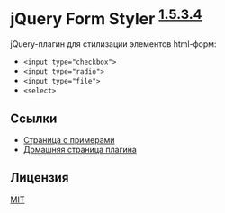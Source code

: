 # jQuery Form Styler <sup>[1.5.3.4](https://github.com/Dimox/jQueryFormStyler/blob/master/CHANGELOG.md)</sup>

jQuery-плагин для стилизации элементов html-форм:

- `<input type="checkbox">`
- `<input type="radio">`
- `<input type="file">`
- `<select>`

## Ссылки

- [Страница с примерами](http://dimox.github.io/jQueryFormStyler/demo/)
- [Домашняя страница плагина](http://dimox.name/jquery-form-styler/)

## Лицензия

[MIT](https://github.com/Dimox/jQueryFormStyler/blob/master/MIT-LICENSE)